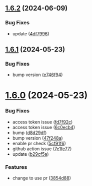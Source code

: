 ## [1.6.2](https://github.com/xrdavies/bump-version-and-release/compare/v1.6.1...v1.6.2) (2024-06-09)


### Bug Fixes

* update ([4df7996](https://github.com/xrdavies/bump-version-and-release/commit/4df79960912ac25338b160ae51e01fc490a9236d))



## [1.6.1](https://github.com/xrdavies/bump-version-and-release/compare/v1.6.0...v1.6.1) (2024-05-23)


### Bug Fixes

* bump version ([e746f94](https://github.com/xrdavies/bump-version-and-release/commit/e746f94b10d04fab1d5b0633a678645ee854b5e1))



# [1.6.0](https://github.com/xrdavies/bump-version-and-release/compare/47f248a5e483160ce413000be0df1981981a1dcc...v1.6.0) (2024-05-23)


### Bug Fixes

* access token issue ([fd7f92c](https://github.com/xrdavies/bump-version-and-release/commit/fd7f92cd551c78ebce4bb0eacb4a1b09b62abe9e))
* access token issue ([6c0ecb4](https://github.com/xrdavies/bump-version-and-release/commit/6c0ecb4a77582e61363d8b6cd07e294efadc8cf3))
* bump ([d8d29df](https://github.com/xrdavies/bump-version-and-release/commit/d8d29df40c87e15065f741b4eee42d6d6d07bbdf))
* bump version ([47f248a](https://github.com/xrdavies/bump-version-and-release/commit/47f248a5e483160ce413000be0df1981981a1dcc))
* enable pr check ([5cf91f6](https://github.com/xrdavies/bump-version-and-release/commit/5cf91f6e884ab548cbf3b607e3b866a1da7bad05))
* github action issue ([7e1fe77](https://github.com/xrdavies/bump-version-and-release/commit/7e1fe77285105c9134bb43b54bd80711db6c14ee))
* update ([b29cf5a](https://github.com/xrdavies/bump-version-and-release/commit/b29cf5acf579d8a28f8d0a791fa8fb85ea057700))


### Features

* change to use pr ([3854d88](https://github.com/xrdavies/bump-version-and-release/commit/3854d881d146b64f28bc536642875a1de8e0e738))




